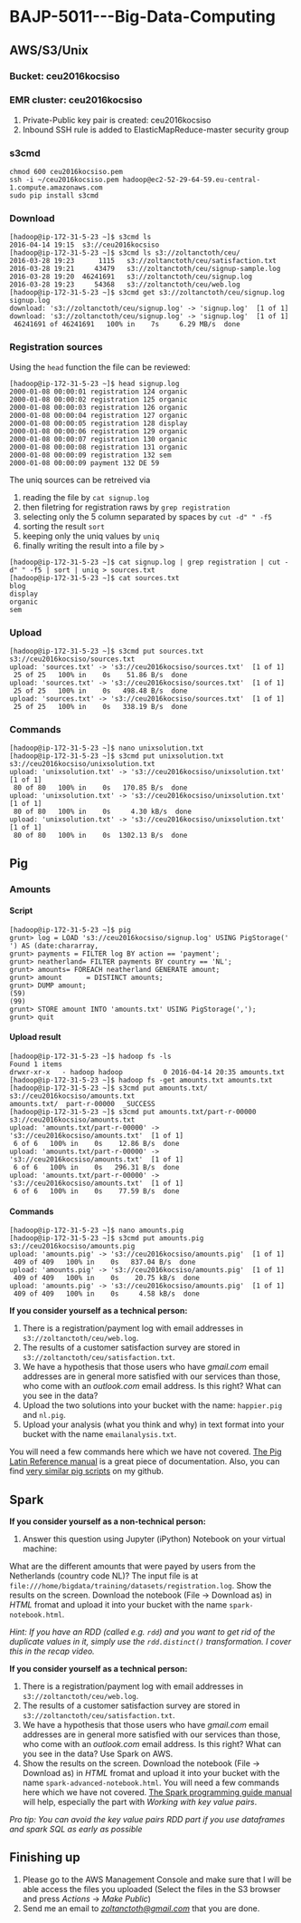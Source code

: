 # BAJP-5011---Big-Data-Computing
## AWS/S3/Unix
### Bucket: ceu2016kocsiso

### EMR cluster: ceu2016kocsiso

1. Private-Public key pair is created:  ceu2016kocsiso
2. Inbound SSH rule is added to ElasticMapReduce-master security group

### s3cmd
```
chmod 600 ceu2016kocsiso.pem
ssh -i ~/ceu2016kocsiso.pem hadoop@ec2-52-29-64-59.eu-central-1.compute.amazonaws.com
sudo pip install s3cmd
```

### Download
```
[hadoop@ip-172-31-5-23 ~]$ s3cmd ls
2016-04-14 19:15  s3://ceu2016kocsiso
[hadoop@ip-172-31-5-23 ~]$ s3cmd ls s3://zoltanctoth/ceu/
2016-03-28 19:23      1115   s3://zoltanctoth/ceu/satisfaction.txt
2016-03-28 19:21     43479   s3://zoltanctoth/ceu/signup-sample.log
2016-03-28 19:20  46241691   s3://zoltanctoth/ceu/signup.log
2016-03-28 19:23     54368   s3://zoltanctoth/ceu/web.log
[hadoop@ip-172-31-5-23 ~]$ s3cmd get s3://zoltanctoth/ceu/signup.log signup.log
download: 's3://zoltanctoth/ceu/signup.log' -> 'signup.log'  [1 of 1]
download: 's3://zoltanctoth/ceu/signup.log' -> 'signup.log'  [1 of 1]
 46241691 of 46241691   100% in    7s     6.29 MB/s  done
```
### Registration sources
Using the `head` function the file can be reviewed: 
```
[hadoop@ip-172-31-5-23 ~]$ head signup.log 
2000-01-08 00:00:01 registration 124 organic
2000-01-08 00:00:02 registration 125 organic
2000-01-08 00:00:03 registration 126 organic
2000-01-08 00:00:04 registration 127 organic
2000-01-08 00:00:05 registration 128 display
2000-01-08 00:00:06 registration 129 organic
2000-01-08 00:00:07 registration 130 organic
2000-01-08 00:00:08 registration 131 organic
2000-01-08 00:00:09 registration 132 sem
2000-01-08 00:00:09 payment 132 DE 59
```
The uniq sources can be retreived via

1. reading the file by `cat signup.log`
2. then filetring for registration raws by `grep registration`
3. selecting only the 5 column separated by spaces by `cut -d" " -f5`
4. sorting the result `sort`
5. keeping only the uniq values by `uniq`
6. finally writing the result into a file by `>`

```
[hadoop@ip-172-31-5-23 ~]$ cat signup.log | grep registration | cut -d" " -f5 | sort | uniq > sources.txt
[hadoop@ip-172-31-5-23 ~]$ cat sources.txt 
blog
display
organic
sem
```

### Upload
```
[hadoop@ip-172-31-5-23 ~]$ s3cmd put sources.txt s3://ceu2016kocsiso/sources.txt
upload: 'sources.txt' -> 's3://ceu2016kocsiso/sources.txt'  [1 of 1]
 25 of 25   100% in    0s    51.86 B/s  done
upload: 'sources.txt' -> 's3://ceu2016kocsiso/sources.txt'  [1 of 1]
 25 of 25   100% in    0s   498.48 B/s  done
upload: 'sources.txt' -> 's3://ceu2016kocsiso/sources.txt'  [1 of 1]
 25 of 25   100% in    0s   338.19 B/s  done
```
### Commands
```
[hadoop@ip-172-31-5-23 ~]$ nano unixsolution.txt
[hadoop@ip-172-31-5-23 ~]$ s3cmd put unixsolution.txt s3://ceu2016kocsiso/unixsolution.txt
upload: 'unixsolution.txt' -> 's3://ceu2016kocsiso/unixsolution.txt'  [1 of 1]
 80 of 80   100% in    0s   170.85 B/s  done
upload: 'unixsolution.txt' -> 's3://ceu2016kocsiso/unixsolution.txt'  [1 of 1]
 80 of 80   100% in    0s     4.30 kB/s  done
upload: 'unixsolution.txt' -> 's3://ceu2016kocsiso/unixsolution.txt'  [1 of 1]
 80 of 80   100% in    0s  1302.13 B/s  done
```

## Pig
### Amounts
#### Script
```
[hadoop@ip-172-31-5-23 ~]$ pig
grunt> log = LOAD 's3://ceu2016kocsiso/signup.log' USING PigStorage(' ') AS (date:chararray, 
grunt> payments = FILTER log BY action == 'payment';
grunt> neatherland= FILTER payments BY country == 'NL';
grunt> amounts= FOREACH neatherland GENERATE amount;
grunt> amount      = DISTINCT amounts;
grunt> DUMP amount;
(59)
(99)
grunt> STORE amount INTO 'amounts.txt' USING PigStorage(',');
grunt> quit
```
#### Upload result
```
[hadoop@ip-172-31-5-23 ~]$ hadoop fs -ls
Found 1 items
drwxr-xr-x   - hadoop hadoop          0 2016-04-14 20:35 amounts.txt
[hadoop@ip-172-31-5-23 ~]$ hadoop fs -get amounts.txt amounts.txt
[hadoop@ip-172-31-5-23 ~]$ s3cmd put amounts.txt/ s3://ceu2016kocsiso/amounts.txt
amounts.txt/  part-r-00000  _SUCCESS      
[hadoop@ip-172-31-5-23 ~]$ s3cmd put amounts.txt/part-r-00000 s3://ceu2016kocsiso/amounts.txt
upload: 'amounts.txt/part-r-00000' -> 's3://ceu2016kocsiso/amounts.txt'  [1 of 1]
 6 of 6   100% in    0s    12.86 B/s  done
upload: 'amounts.txt/part-r-00000' -> 's3://ceu2016kocsiso/amounts.txt'  [1 of 1]
 6 of 6   100% in    0s   296.31 B/s  done
upload: 'amounts.txt/part-r-00000' -> 's3://ceu2016kocsiso/amounts.txt'  [1 of 1]
 6 of 6   100% in    0s    77.59 B/s  done
```
#### Commands
```
[hadoop@ip-172-31-5-23 ~]$ nano amounts.pig
[hadoop@ip-172-31-5-23 ~]$ s3cmd put amounts.pig s3://ceu2016kocsiso/amounts.pig
upload: 'amounts.pig' -> 's3://ceu2016kocsiso/amounts.pig'  [1 of 1]
 409 of 409   100% in    0s   837.04 B/s  done
upload: 'amounts.pig' -> 's3://ceu2016kocsiso/amounts.pig'  [1 of 1]
 409 of 409   100% in    0s    20.75 kB/s  done
upload: 'amounts.pig' -> 's3://ceu2016kocsiso/amounts.pig'  [1 of 1]
 409 of 409   100% in    0s     4.58 kB/s  done
```


**If you consider yourself as a technical person:**

1. There is a registration/payment log with email addresses in `s3://zoltanctoth/ceu/web.log`.
2. The results of a customer satisfaction survey are stored in `s3://zoltanctoth/ceu/satisfaction.txt`.
3. We have a hypothesis that those users who have *gmail.com* email addresses are in general more satisfied with our services than those,
who come with an *outlook.com* email address. Is this right? What can you see in the data?
4. Upload the two solutions into your bucket with the name: `happier.pig` and `nl.pig`.
5. Upload your analysis (what you think and why) in text format into your bucket with the name `emailanalysis.txt`.

 You will need a few commands here which we have not covered. [The Pig Latin Reference manual](http://pig.apache.org/docs/r0.14.0/basic.html) is a great piece of documentation. Also, you can find [very similar pig scripts](https://github.com/zoltanctoth/bigdata-training/tree/master/pig/solutions) on my github.

Spark
---
**If you consider yourself as a non-technical person:**

1. Answer this question using Jupyter (iPython) Notebook on your virtual machine:

 What are the different amounts that were payed by users from the Netherlands (country code NL)? The input file is at `file:///home/bigdata/training/datasets/registration.log`. Show the results on the screen. Download the notebook (File -> Download as) in *HTML* fromat and upload it into your bucket with the name `spark-notebook.html`. 
 
 *Hint: If you have an RDD (called e.g. `rdd`) and you want to get rid of the duplicate values in it, simply use the `rdd.distinct()` transformation. I cover this in the recap video.*

**If you consider yourself as a technical person:**

1. There is a registration/payment log with email addresses in `s3://zoltanctoth/ceu/web.log`.
2. The results of a customer satisfaction survey are stored in `s3://zoltanctoth/ceu/satisfaction.txt`.
3. We have a hypothesis that those users who have *gmail.com* email addresses are in general more satisfied with our services than those,
who come with an *outlook.com* email address. Is this right? What can you see in the data? Use Spark on AWS.
4. Show the results on the screen. Download the notebook (File -> Download as) in *HTML* fromat and upload it into your bucket with the name `spark-advanced-notebook.html`. 
 You will need a few commands here which we have not covered. [The Spark programming guide manual](http://spark.apache.org/docs/latest/programming-guide.html#working-with-key-value-pairs) will help, especially the part with *Working with key value pairs*.

*Pro tip: You can avoid the key value pairs RDD part if you use dataframes and spark SQL as early as possible*


Finishing up
----------
1. Please go to the AWS Management Console and make sure that
I will be able access the files you uploaded (Select the files in the S3 browser and press *Actions* -> *Make Public*)
2. Send me an email to *zoltanctoth@gmail.com* that you are done.
